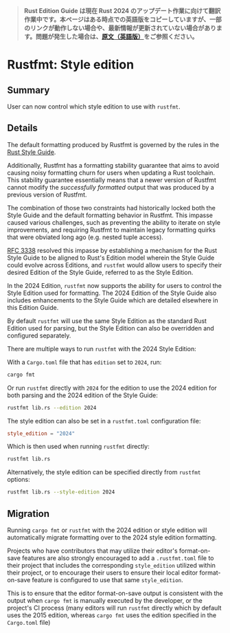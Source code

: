 > **Rust Edition Guide は現在 Rust 2024 のアップデート作業に向けて翻訳作業中です。本ページはある時点での英語版をコピーしていますが、一部のリンクが動作しない場合や、最新情報が更新されていない場合があります。問題が発生した場合は、[原文（英語版）](https://doc.rust-lang.org/nightly/edition-guide/introduction.html)をご参照ください。**

# Rustfmt: Style edition

## Summary

User can now control which style edition to use with `rustfmt`. 

## Details

The default formatting produced by Rustfmt is governed
by the rules in the [Rust Style Guide].

Additionally, Rustfmt has a formatting stability guarantee that aims
to avoid causing noisy formatting churn for users when updating a
Rust toolchain. This stability guarantee essentially means that a newer
version of Rustfmt cannot modify the _successfully formatted_ output
that was produced by a previous version of Rustfmt.

The combination of those two constraints had historically locked both
the Style Guide and the default formatting behavior in Rustfmt. This
impasse caused various challenges, such as preventing the ability to
iterate on style improvements, and requiring Rustfmt to maintain legacy
formatting quirks that were obviated long ago (e.g. nested tuple access).

[RFC 3338] resolved this impasse by establishing a mechanism for the
Rust Style Guide to be aligned to Rust's Edition model wherein the
Style Guide could evolve across Editions, and `rustfmt` would allow users
to specify their desired Edition of the Style Guide, referred to as the Style Edition. 

In the 2024 Edition, `rustfmt` now supports the ability for users to control
the Style Edition used for formatting. The 2024 Edition of the Style Guide also
includes enhancements to the Style Guide which are detailed elsewhere in this Edition Guide.

By default `rustfmt` will use the same Style Edition as the standard Rust Edition
used for parsing, but the Style Edition can also be overridden and configured separately. 

There are multiple ways to run `rustfmt` with the 2024 Style Edition:

With a `Cargo.toml` file that has `edition` set to `2024`, run:

```sh
cargo fmt
```

Or run `rustfmt` directly with `2024` for the edition to use the 2024 edition
for both parsing and the 2024 edition of the Style Guide:

```sh
rustfmt lib.rs --edition 2024
```

The style edition can also be set in a `rustfmt.toml` configuration file:
```toml
style_edition = "2024"
``` 

Which is then used when running `rustfmt` directly:
```sh
rustfmt lib.rs
```

Alternatively, the style edition can be specified directly from `rustfmt` options:

```sh
rustfmt lib.rs --style-edition 2024
```

[Rust Style Guide]: ../../style-guide/index.html
[RFC 3338]: https://rust-lang.github.io/rfcs/3338-style-evolution.html

## Migration

Running `cargo fmt` or `rustfmt` with the 2024 edition or style edition will
automatically migrate formatting over to the 2024 style edition formatting.

Projects who have contributors that may utilize their editor's format-on-save
features are also strongly encouraged to add a `.rustfmt.toml` file to their project
that includes the corresponding `style_edition` utilized within their project, or to
encourage their users to ensure their local editor format-on-save feature is
configured to use that same `style_edition`.

This is to ensure that the editor format-on-save output is consistent with the
output when `cargo fmt` is manually executed by the developer, or the project's CI
process (many editors will run `rustfmt` directly which by default uses the 2015
edition, whereas `cargo fmt` uses the edition specified in the `Cargo.toml` file)
